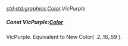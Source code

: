 _[std](../../modules/std/std-module.md):[std.graphics](../../modules/std/std-graphics.md).[Color](../../modules/std/std-graphics-color.md).VicPurple_
##### Const VicPurple:[Color](../../modules/std/std-graphics-color.md)
VicPurple. Equivalent to New Color( .2,.16,.59 ).
